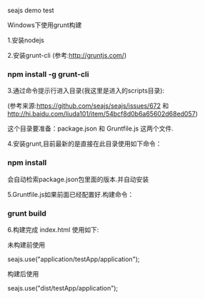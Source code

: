 seajs demo test

Windows下使用grunt构建

1.安装nodejs  

2.安装grunt-cli (参考:http://gruntjs.com/)
### npm install -g grunt-cli
3.通过命令提示行进入目录(我这里是进入的scripts目录):

(参考来源:https://github.com/seajs/seajs/issues/672 和
http://hi.baidu.com/liuda101/item/54bcf8d0b6a65602d68ed057)

这个目录要准备：package.json 和 Gruntfile.js 这两个文件.

4.安装grunt,目前最新的是直接在此目录使用如下命令：
### npm install  
会自动检索package.json包里面的版本.并自动安装

5.Gruntfile.js如果前面已经配置好.构建命令：
### grunt build

6.构建完成 index.html 使用如下:

未构建前使用

seajs.use("application/testApp/application");

构建后使用

seajs.use("dist/testApp/application"); 